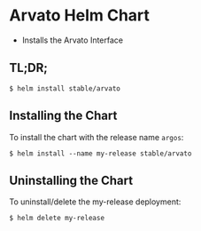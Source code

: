 # Arvato Helm Chart

* Installs the Arvato Interface

## TL;DR;

```console
$ helm install stable/arvato
```

## Installing the Chart

To install the chart with the release name `argos`:

```console
$ helm install --name my-release stable/arvato
```

## Uninstalling the Chart

To uninstall/delete the my-release deployment:

```console
$ helm delete my-release
```
